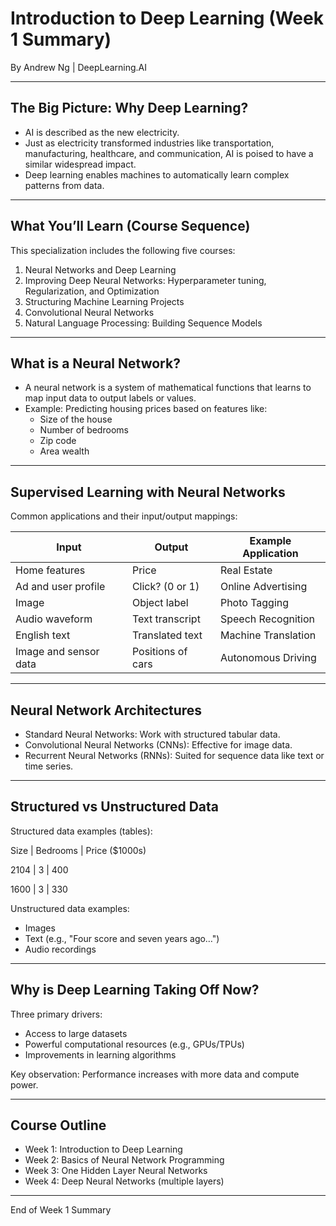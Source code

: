 # Introduction to Deep Learning (Week 1 Summary)
By Andrew Ng | DeepLearning.AI

---

## The Big Picture: Why Deep Learning?

- AI is described as the new electricity.
- Just as electricity transformed industries like transportation, manufacturing, healthcare, and communication, AI is poised to have a similar widespread impact.
- Deep learning enables machines to automatically learn complex patterns from data.

---

## What You’ll Learn (Course Sequence)

This specialization includes the following five courses:

1. Neural Networks and Deep Learning
2. Improving Deep Neural Networks: Hyperparameter tuning, Regularization, and Optimization
3. Structuring Machine Learning Projects
4. Convolutional Neural Networks
5. Natural Language Processing: Building Sequence Models

---

## What is a Neural Network?

- A neural network is a system of mathematical functions that learns to map input data to output labels or values.
- Example: Predicting housing prices based on features like:
  - Size of the house
  - Number of bedrooms
  - Zip code
  - Area wealth

---

## Supervised Learning with Neural Networks

Common applications and their input/output mappings:

| Input                              | Output                  | Example Application         |
|------------------------------------|--------------------------|-----------------------------|
| Home features                      | Price                   | Real Estate                 |
| Ad and user profile                | Click? (0 or 1)         | Online Advertising          |
| Image                              | Object label            | Photo Tagging               |
| Audio waveform                     | Text transcript         | Speech Recognition          |
| English text                       | Translated text         | Machine Translation         |
| Image and sensor data              | Positions of cars       | Autonomous Driving          |

---

## Neural Network Architectures

- Standard Neural Networks: Work with structured tabular data.
- Convolutional Neural Networks (CNNs): Effective for image data.
- Recurrent Neural Networks (RNNs): Suited for sequence data like text or time series.

---

## Structured vs Unstructured Data

Structured data examples (tables):

Size | Bedrooms | Price ($1000s)

2104 | 3 | 400

1600 | 3 | 330

Unstructured data examples:

- Images
- Text (e.g., "Four score and seven years ago…")
- Audio recordings

---

## Why is Deep Learning Taking Off Now?

Three primary drivers:

- Access to large datasets
- Powerful computational resources (e.g., GPUs/TPUs)
- Improvements in learning algorithms

Key observation: Performance increases with more data and compute power.

---

## Course Outline

- Week 1: Introduction to Deep Learning
- Week 2: Basics of Neural Network Programming
- Week 3: One Hidden Layer Neural Networks
- Week 4: Deep Neural Networks (multiple layers)

---

End of Week 1 Summary
